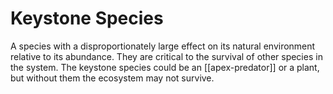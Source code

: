 # Keystone Species
A species with a disproportionately large effect on its natural environment relative to its abundance. They are critical to the survival of other species in the system.
The keystone species could be an [[apex-predator]] or a plant, but without them the ecosystem may not survive.